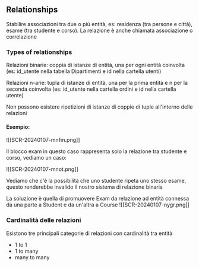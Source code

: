 
## Relationships
Stabilire associazioni tra due o più entità, es: residenza (tra persone e città), esame (tra studente e corso). La relazione è anche chiamata associazione o correlazione

### Types of relationships

Relazioni binarie: coppia di istanze di entità, una per ogni entità coinvolta (es: id_utente nella tabella Dipartimenti e id nella cartella utenti)

Relazioni n-arie: tupla di istanze di entità, una per la prima entità e n per la seconda coinvolta (es: id_utente nella cartella ordini e id nella cartella utente)

Non possono esistere ripetizioni di istanze di coppie di tuple all'interno delle relazioni


#### Esempio:
![[SCR-20240107-mnfm.png]]

Il blocco exam in questo caso rappresenta solo la relazione tra studente e corso, vediamo un caso:

![[SCR-20240107-mnot.png]]

Vediamo che c'è la possibilità che uno studente ripeta uno stesso esame, questo renderebbe invalido il nostro sistema di relazione binaria

La soluzione è quella di promuovere Exam da relazione ad entità connessa da una parte a Student e da un'altra a Course
![[SCR-20240107-nygr.png]]


### Cardinalità delle relazioni
Esistono tre principali categorie di relazioni con cardinalità tra entità
- 1 to 1
- 1 to many
- many to many